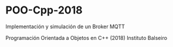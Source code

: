# POO-Cpp-2018

Implementación y simulación de un Broker MQTT

Programación Orientada a Objetos en C++ (2018)
Instituto Balseiro

